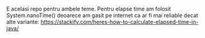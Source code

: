 E acelasi repo pentru ambele teme.
Pentru elapse time am folosit System.nanoTime() deoarece am gasit pe internet ca ar fi mai reliable decat alte variante:
https://stackify.com/heres-how-to-calculate-elapsed-time-in-java/

